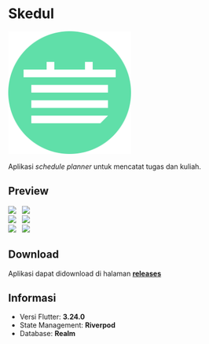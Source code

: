# Skedul

<img width=250 src="assets/Icon.png"><img>

Aplikasi *schedule planner* untuk mencatat tugas dan kuliah.

## Preview
<img width=300 src="https://github.com/user-attachments/assets/cf6c8705-aab0-423c-a973-c26941122451">
&nbsp;
<img width=300 src="https://github.com/user-attachments/assets/4e621f4b-6fbf-4f98-b91a-af21627a732a">
<br>
<img width=300 src="https://github.com/user-attachments/assets/58b475db-5dda-4223-baf5-5487201f538c">
&nbsp;
<img width=300 src="https://github.com/user-attachments/assets/c5fb45aa-23c5-4f7c-816d-4c9f4e841358">
<br>
<img width=300 src="https://github.com/user-attachments/assets/84079f47-ecff-4986-aaa8-3da36785aa6b">
&nbsp;
<img width=300 src="https://github.com/user-attachments/assets/abe56e51-390c-431d-b906-3c57cc6e5b42">

## Download
Aplikasi dapat didownload di halaman **[releases](https://github.com/ezerinz/skedul/releases/latest)**

## Informasi
- Versi Flutter: **3.24.0**
- State Management: **Riverpod**
- Database: **Realm**
